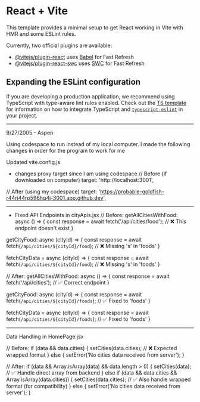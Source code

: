 # React + Vite

This template provides a minimal setup to get React working in Vite with HMR and some ESLint rules.

Currently, two official plugins are available:

- [@vitejs/plugin-react](https://github.com/vitejs/vite-plugin-react/blob/main/packages/plugin-react) uses [Babel](https://babeljs.io/) for Fast Refresh
- [@vitejs/plugin-react-swc](https://github.com/vitejs/vite-plugin-react/blob/main/packages/plugin-react-swc) uses [SWC](https://swc.rs/) for Fast Refresh

## Expanding the ESLint configuration

If you are developing a production application, we recommend using TypeScript with type-aware lint rules enabled. Check out the [TS template](https://github.com/vitejs/vite/tree/main/packages/create-vite/template-react-ts) for information on how to integrate TypeScript and [`typescript-eslint`](https://typescript-eslint.io) in your project.

- - -

9/27/2005 - Aspen

Using codespace to run instead of my local computer. I made the following changes in order for the program to work for me

Updated vite.config.js
- changes proxy target since I am using codespace
// Before (if downloaded on computer)
target: 'http://localhost:3001',

// After (using my codespace)
target: 'https://probable-goldfish-r44rj44rp596hq4j-3001.app.github.dev',

- - -

- Fixed API Endpoints in cityApis.jsx
// Before:
getAllCitiesWithFood: async () => {
  const response = await fetch('/api/cities/food'); // ❌ This endpoint doesn't exist
}

getCityFood: async (cityId) => {
  const response = await fetch(`/api/cities/${cityId}/food`); // ❌ Missing 's' in 'foods'
}

fetchCityData = async (cityId) => {
  const response = await fetch(`/api/cities/${cityId}/food`); // ❌ Missing 's' in 'foods'
}

// After:
getAllCitiesWithFood: async () => {
  const response = await fetch('/api/cities'); // ✅ Correct endpoint
}

getCityFood: async (cityId) => {
  const response = await fetch(`/api/cities/${cityId}/foods`); // ✅ Fixed to 'foods'
}

fetchCityData = async (cityId) => {
  const response = await fetch(`/api/cities/${cityId}/foods`); // ✅ Fixed to 'foods'
}

- - -

Data Handling in HomePage.jsx

// Before:
if (data && data.cities) {
  setCities(data.cities); // ❌ Expected wrapped format
} else {
  setError('No cities data received from server');
}

// After:
if (data && Array.isArray(data) && data.length > 0) {
  setCities(data); // ✅ Handle direct array from backend
} else if (data && data.cities && Array.isArray(data.cities)) {
  setCities(data.cities); // ✅ Also handle wrapped format (for compatibility)
} else {
  setError('No cities data received from server');
}
